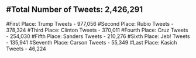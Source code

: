 #Total Number of Tweets: 2,426,291 
---
#First Place: Trump Tweets - 977,056
#Second Place: Rubio Tweets - 378,324
#Third Place: Clinton Tweets - 370,011
#Fourth Place: Cruz Tweets - 254,030
#Fifth Place: Sanders Tweets - 210,276
#Sixth Place: Jeb! Tweets - 135,941
#Seventh Place: Carson Tweets - 55,349
#Last Place: Kasich Tweets - 46,224
